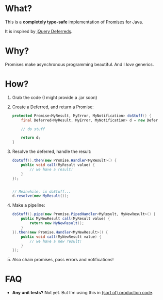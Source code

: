 What?
=====

This is a __completely type-safe__ implementation of [Promises](http://en.wikipedia.org/wiki/Promise_%28programming%29) for Java.

It is inspired by [jQuery Deferreds](http://api.jquery.com/category/deferred-object/).

Why?
====

Promises make asynchronous programming beautiful. And I _love_ generics.

How?
====

1.	Grab the code (I might provide a .jar soon)

2.	Create a Deferred, and return a Promise:
	```java
	protected Promise<MyResult, MyError, MyNotification> doStuff() {
		final Deferred<MyResult, MyError, MyNotification> d = new Deferred<MyResult, MyError, MyNotification>();

		// do stuff

		return d;
	}
	```

3. Resolve the deferred, handle the result:
	```java
	doStuff().then(new Promise.Handler<MyResult>() {
		public void call(MyResult value) {
			// we have a result!
		}
	});


	// Meanwhile, in doStuff...
	d.resolve(new MyResult());
	```

4. Make a pipeline:
	```java
	doStuff().pipe(new Promise.PipedHandler<MyResult, MyNewResult>() {
		public MyNewResult call(MyResult value) {
			return new MyNewResult();
		}
	}).then(new Promise.Handler<MyNewResult>() {
		public void call(MyNewResult value) {
			// we have a new result!
		}
	});
	```

5. Also chain promises, pass errors and notifications!

FAQ
===

*	__Any unit tests?__
	Not yet. But I'm using this in [(sort of) production code](https://market.android.com/details?id=com.dysoft.fingerlympics).